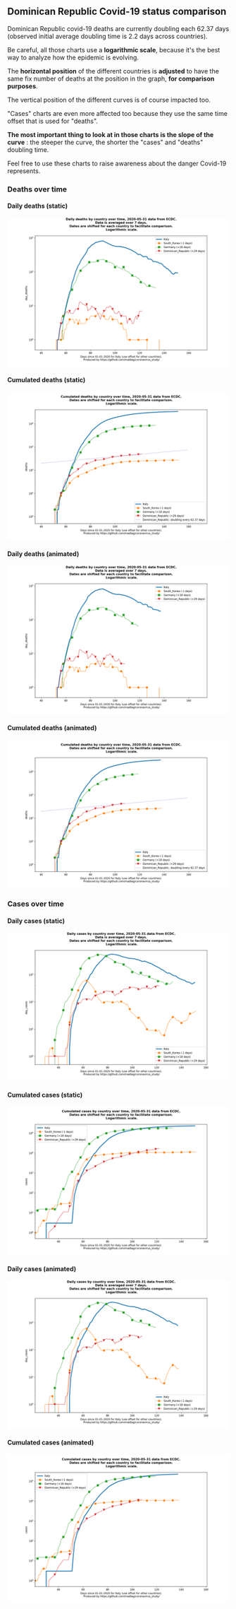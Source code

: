 ## Dominican Republic Covid-19 status comparison 

Dominican Republic covid-19 deaths are currently doubling each 62.37 days (observed initial average doubling time is 2.2 days across countries).



Be careful, all those charts use a **logarithmic scale**, because it's the best way to analyze how the epidemic is evolving.
 
The **horizontal position** of the different countries is **adjusted** to have the same fix number of deaths at the position in the graph, **for comparison purposes**.

The vertical position of the different curves is of course impacted too.

"Cases" charts are even more affected too because they use the same time offset that is used for "deaths".

**The most important thing to look at in those charts is the slope of the curve** : the steeper the curve, the shorter the "cases" and "deaths" doubling time.

Feel free to use these charts to raise awareness about the danger Covid-19 represents. 


 
### Deaths over time
 
#### Daily deaths (static)
![Dominican Republic covid-19 daily deaths static chart](https://raw.githubusercontent.com/madlag/coronavirus_study/master/notebooks/graphs/2020-05-31/countries/Dominican_Republic/2020-05-31_Dominican_Republic_day_deaths.png "Dominican Republic covid-19 day_deaths static chart")   
 
#### Cumulated deaths (static)
![Dominican Republic covid-19 cumulated deaths static chart](https://raw.githubusercontent.com/madlag/coronavirus_study/master/notebooks/graphs/2020-05-31/countries/Dominican_Republic/2020-05-31_Dominican_Republic_deaths.png "Dominican Republic covid-19 deaths static chart")   
 
#### Daily deaths (animated)
![Dominican Republic covid-19 daily deaths animated chart](https://raw.githubusercontent.com/madlag/coronavirus_study/master/notebooks/graphs/2020-05-31/countries/Dominican_Republic/2020-05-31_Dominican_Republic_day_deaths.gif "Dominican Republic covid-19 day_deaths animated chart")   
 
#### Cumulated deaths (animated)
![Dominican Republic covid-19 cumulated deaths animated chart](https://raw.githubusercontent.com/madlag/coronavirus_study/master/notebooks/graphs/2020-05-31/countries/Dominican_Republic/2020-05-31_Dominican_Republic_deaths.gif "Dominican Republic covid-19 deaths animated chart")   

 
### Cases over time
 
#### Daily cases (static)
![Dominican Republic covid-19 daily cases static chart](https://raw.githubusercontent.com/madlag/coronavirus_study/master/notebooks/graphs/2020-05-31/countries/Dominican_Republic/2020-05-31_Dominican_Republic_day_cases.png "Dominican Republic covid-19 day_cases static chart")   
 
#### Cumulated cases (static)
![Dominican Republic covid-19 cumulated cases static chart](https://raw.githubusercontent.com/madlag/coronavirus_study/master/notebooks/graphs/2020-05-31/countries/Dominican_Republic/2020-05-31_Dominican_Republic_cases.png "Dominican Republic covid-19 cases static chart")   
 
#### Daily cases (animated)
![Dominican Republic covid-19 daily cases animated chart](https://raw.githubusercontent.com/madlag/coronavirus_study/master/notebooks/graphs/2020-05-31/countries/Dominican_Republic/2020-05-31_Dominican_Republic_day_cases.gif "Dominican Republic covid-19 day_cases animated chart")   
 
#### Cumulated cases (animated)
![Dominican Republic covid-19 cumulated cases animated chart](https://raw.githubusercontent.com/madlag/coronavirus_study/master/notebooks/graphs/2020-05-31/countries/Dominican_Republic/2020-05-31_Dominican_Republic_cases.gif "Dominican Republic covid-19 cases animated chart")   

